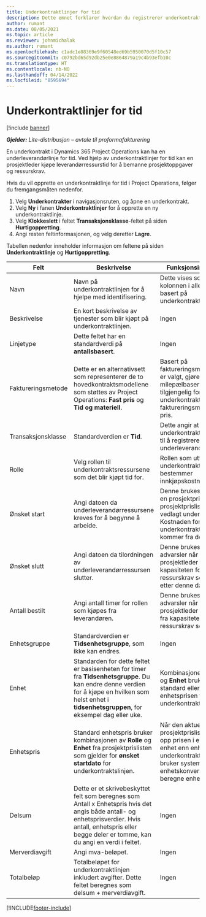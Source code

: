 ```yaml
---
title: Underkontraktlinjer for tid
description: Dette emnet forklarer hvordan du registrerer underkontraktlinjer for tid og registrerer kjøp av tid fra leverandører.
author: rumant
ms.date: 08/05/2021
ms.topic: article
ms.reviewer: johnmichalak
ms.author: rumant
ms.openlocfilehash: c1adc1e88369e9f60548ed69b5950070d5f10c57
ms.sourcegitcommit: c0792bd65d92db25e0e8864879a19c4b93efb10c
ms.translationtype: HT
ms.contentlocale: nb-NO
ms.lasthandoff: 04/14/2022
ms.locfileid: "8595694"
---
```

# <a name="subcontract-lines-for-time"></a>Underkontraktlinjer for tid

[!include [banner](../../includes/dataverse-preview.md)]

_**Gjelder:** Lite-distribusjon – avtale til proformafakturering_

En underkontrakt i Dynamics 365 Project Operations kan ha en underleverandørlinje for tid. Ved hjelp av underkontraktlinjer for tid kan en prosjektleder kjøpe leverandørressurstid for å bemanne prosjektoppgaver og ressurskrav.

Hvis du vil opprette en underkontraktlinje for tid i Project Operations, følger du fremgangsmåten nedenfor.

1. Velg **Underkontrakter** i navigasjonsruten, og åpne en underkontrakt.
2. Velg **Ny** i fanen **Underkontraktlinjer** for å opprette en ny underkontraktlinje.
3. Velg **Klokkeslett** i feltet **Transaksjonsklasse**-feltet på siden **Hurtigoppretting**.
4. Angi resten feltinformasjonen, og velg deretter **Lagre**.

  Tabellen nedenfor inneholder informasjon om feltene på siden **Underkontraktlinje** og **Hurtigoppretting**.

| **Felt** | **Beskrivelse** | **Funksjonsinnvirkning** |
| --- | --- | --- |
| Navn | Navn på underkontraktlinjen for å hjelpe med identifisering. | Dette vises som den første kolonnen i alle oppslag basert på underkontraktlinjer. |
| Beskrivelse | En kort beskrivelse av tjenester som blir kjøpt på underkontraktlinjen. |Ingen |
| Linjetype |   Dette feltet har en standardverdi på **antallsbasert**.| Ingen |
| Faktureringsmetode | Dette er en alternativsett som representerer de to hovedkontraktsmodellene som støttes av Project Operations: **Fast pris** og **Tid og materiell**. | Basert på faktureringsmetoden som er valgt, gjøres en milepælbasert fakturaplan tilgjengelig for underkontraktslinjer med faktureringsmetoden Fast pris. |
| Transaksjonsklasse | Standardverdien er **Tid**. | Dette angir at underkontraktlinjen brukes til å registrere et kjøp av underleverandørtid. |
| Rolle | Velg rollen til underkontraktsressursene som det blir kjøpt tid for. | Rollen som utføres av underkontraktsressursene, bestemmer innkjøpskostnaden. |
| Ønsket start | Angi datoen da underleverandørressursene kreves for å begynne å arbeide. | Denne brukes til å velge en prosjektprisliste fra prosjektprislistene som er vedlagt underkontrakten. Kostnaden for rollen på underkontraktslinjen kommer fra den prislisten. |
| Ønsket slutt | Angi datoen da tilordningen av underleverandørressursen slutter. | Denne brukes til å vise advarsler når en prosjektleder trekker fra kapasiteten for ressurskrav som inntreffe etter denne datoen. |
| Antall bestilt | Angi antall timer for rollen som kjøpes fra leverandøren. | Denne brukes til å vise advarsler når en prosjektleder overtrekker fra kapasiteten for ressurskrav som inntreffe. |
| Enhetsgruppe | Standardverdien er **Tidsenhetsgruppe**, som ikke kan endres. | Ingen|
| Enhet | Standarden for dette feltet er basisenheten for timer fra **Tidsenhetsgruppe**. Du kan endre denne verdien for å kjøpe en hvilken som helst enhet i **tidsenhetsgruppen**, for eksempel dag eller uke. | Kombinasjonen av **Rolle** og **Enhet** brukes som standard eller beregnet for enhetsprisen for underkontraktslinjen. |
| Enhetspris | Standard enhetspris bruker kombinasjonen av **Rolle** og **Enhet** fra prosjektprislisten som gjelder for **ønsket startdato** for underkontraktslinjen. | Når den aktuelle prosjektprislisten har satt opp prisen i en annen enhet enn enheten på underkontraktlinjen, bruker systemet enhetskonverteringen til å beregne enhetsprisen. |
| Delsum |    Dette er et skrivebeskyttet felt som beregnes som Antall x Enhetspris hvis det angis både antall- og enhetsprisverdier. Hvis antall, enhetspris eller begge deler er tomme, kan du angi en verdi i feltet. | Ingen|
| Merverdiavgift |   Angi mva-beløpet. |Ingen |
| Totalbeløp | Totalbeløpet for underkontraktlinjen inkludert avgifter. Dette feltet beregnes som delsum + merverdiavgift.|Ingen |

[!INCLUDE[footer-include](../../includes/footer-banner.md)]
